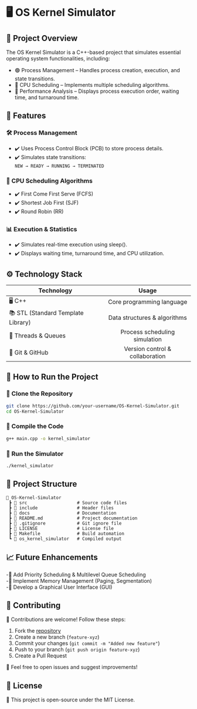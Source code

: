 # 🖥️ OS Kernel Simulator
## 📌 Project Overview
The OS Kernel Simulator is a C++-based project that simulates essential operating system functionalities, including:   
- 🟢 Process Management – Handles process creation, execution, and state transitions.   
- 🔵 CPU Scheduling – Implements multiple scheduling algorithms.   
- 🔴 Performance Analysis – Displays process execution order, waiting time, and turnaround time.   

## 🚀 Features
### 🛠️ Process Management
- ✔️ Uses Process Control Block (PCB) to store process details.   
- ✔️ Simulates state transitions:   
        `NEW → READY → RUNNING → TERMINATED`   

### 🎯 CPU Scheduling Algorithms
- ✔️ First Come First Serve (FCFS)   
- ✔️ Shortest Job First (SJF)   
- ✔️ Round Robin (RR)   

### 📊 Execution & Statistics
- ✔️ Simulates real-time execution using sleep().   
- ✔️ Displays waiting time, turnaround time, and CPU utilization.   

## ⚙️ Technology Stack

|   Technology  |     Usage     |
| ------------- |:-------------:|
| 🖥️ C++ | Core programming language |
| 📚 STL (Standard Template Library) | Data structures & algorithms |
| 🔄 Threads & Queues | Process scheduling simulation |
| 🔧 Git & GitHub | Version control & collaboration |
	
## 📜 How to Run the Project
### 🔹 Clone the Repository
```sh
git clone https://github.com/your-username/OS-Kernel-Simulator.git
cd OS-Kernel-Simulator
```
### 🔹 Compile the Code
```sh
g++ main.cpp -o kernel_simulator
```
### 🔹 Run the Simulator
```sh
./kernel_simulator
```

## 📂 Project Structure
```plaintext
📁 OS-Kernel-Simulator
 ┣ 📂 src                   # Source code files
 ┣ 📂 include               # Header files
 ┣ 📂 docs                  # Documentation
 ┣ 📄 README.md             # Project documentation
 ┣ 📄 .gitignore            # Git ignore file
 ┣ 📄 LICENSE               # License file
 ┣ 📄 Makefile              # Build automation
 ┗ 📄 os_kernel_simulator   # Compiled output
```
## 📈 Future Enhancements
-🔹 Add Priority Scheduling & Multilevel Queue Scheduling   
-🔹 Implement Memory Management (Paging, Segmentation)   
-🔹 Develop a Graphical User Interface (GUI)   

## 🤝 Contributing
🔹 Contributions are welcome! Follow these steps:   
1. Fork the [repository](https://github.com/rkbalolkhan/os-kernel-simulator)   
2. Create a new branch (`feature-xyz`)   
3. Commit your changes (`git commit -m "Added new feature"`)   
4. Push to your branch (`git push origin feature-xyz`)   
5. Create a Pull Request   

📩 Feel free to open issues and suggest improvements!   

## 📄 License
🔖 This project is open-source under the MIT License.
